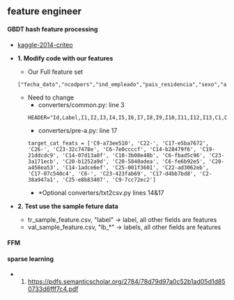 ## feature engineer
#### GBDT hash feature processing
- [kaggle-2014-criteo](https://github.com/guestwalk/kaggle-2014-criteo/tree/7f19bce9ad46670a9b80f37c951aab10621a2b85)
- **1. Modify code with our features**
	- Our Full feature set
	```
	["fecha_dato","ncodpers","ind_empleado","pais_residencia","sexo","age","fecha_alta","ind_nuevo","antiguedad","indrel","ult_fec_cli_1t","indrel_1mes","tiprel_1mes","indresi","indext","conyuemp","canal_entrada","indfall","tipodom","cod_prov","nomprov","ind_actividad_cliente","renta","segmento","ind_ahor_fin_ult1","ind_aval_fin_ult1","ind_cco_fin_ult1","ind_cder_fin_ult1","ind_cno_fin_ult1","ind_ctju_fin_ult1","ind_ctma_fin_ult1","ind_ctop_fin_ult1","ind_ctpp_fin_ult1","ind_deco_fin_ult1","ind_deme_fin_ult1","ind_dela_fin_ult1","ind_ecue_fin_ult1","ind_fond_fin_ult1","ind_hip_fin_ult1","ind_plan_fin_ult1","ind_pres_fin_ult1","ind_reca_fin_ult1","ind_tjcr_fin_ult1","ind_valo_fin_ult1","ind_viv_fin_ult1","ind_nomina_ult1","ind_nom_pens_ult1","ind_recibo_ult1"]

	```
	- Need to change
		- converters/common.py: line 3 
		```
		HEADER="Id,Label,I1,I2,I3,I4,I5,I6,I7,I8,I9,I10,I11,I12,I13,C1,C2,C3,C4,C5,C6,C7,C8,C9,C10,C11,C12,C13,C14,C15,C16,C17,C18,C19,C20,C21,C22,C23,C24,C25,C26"
		```
		- converters/pre-a.py: line 17
		```
		target_cat_feats = ['C9-a73ee510', 'C22-', 'C17-e5ba7672', 'C26-', 'C23-32c7478e', 'C6-7e0ccccf', 'C14-b28479f6', 'C19-21ddcdc9', 'C14-07d13a8f', 'C10-3b08e48b', 'C6-fbad5c96', 'C23-3a171ecb', 'C20-b1252a9d', 'C20-5840adea', 'C6-fe6b92e5', 'C20-a458ea53', 'C14-1adce6ef', 'C25-001f3601', 'C22-ad3062eb', 'C17-07c540c4', 'C6-', 'C23-423fab69', 'C17-d4bb7bd8', 'C2-38a947a1', 'C25-e8b83407', 'C9-7cc72ec2']
		```
		- *Optional converters/txt2csv.py lines 14&17
		
- **2. Test use the sample feture data**
	- tr_sample_feature.csv, "label" -> label, all other fields are features
	- val_sample_feature.csv, "lb_*" -> labels, all other fields are features
		
#### FFM

#### sparse learning

- 1.  https://pdfs.semanticscholar.org/2784/78d79d97a0c52b1ad05d1d850733d6fff7c4.pdf
